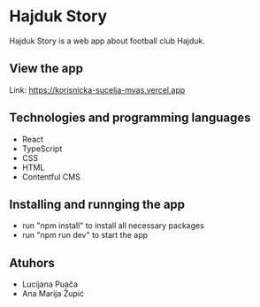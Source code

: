 # Hajduk Story
Hajduk Story is a web app about football club Hajduk. 
## View the app
Link: https://korisnicka-sucelja-mvas.vercel.app
## Technologies and programming languages
- React
- TypeScript
- CSS
- HTML
- Contentful CMS
## Installing and runnging the app
- run "npm install" to install all necessary packages
- run "npm run dev" to start the app
## Atuhors
- Lucijana Puača
- Ana Marija Župić


